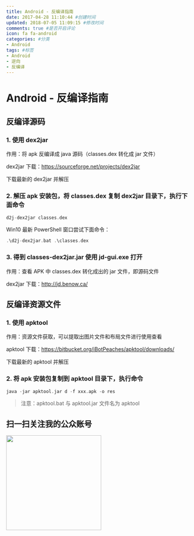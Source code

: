 ```yaml
---
title: Android - 反编译指南
date: 2017-04-28 11:10:44 #创建时间
updated: 2018-07-05 11:09:15 #修改时间
comments: true #是否开启评论
icon: fa fa-android
categories: #分类
- Android
tags: #标签
- Android
- 逆向
- 反编译
---
```

# Android - 反编译指南 #


## 反编译源码 ##
### 1. 使用 dex2jar ###

作用：将 apk 反编译成 java 源码（classes.dex 转化成 jar 文件）

dex2jar 下载：https://sourceforge.net/projects/dex2jar

下载最新的 dex2jar 并解压

### 2. 解压 apk 安装包，将 classes.dex 复制 dex2jar 目录下，执行下面命令 ###

```C
d2j-dex2jar classes.dex
```
Win10 最新 PowerShell 窗口尝试下面命令：

```C
.\d2j-dex2jar.bat .\classes.dex
```

### 3. 得到 classes-dex2jar.jar 使用 jd-gui.exe 打开 ###

作用：查看 APK 中 classes.dex 转化成出的 jar 文件，即源码文件

dex2jar 下载：http://jd.benow.ca/



## 反编译资源文件 ##
### 1. 使用 apktool ###
作用：资源文件获取，可以提取出图片文件和布局文件进行使用查看

apktool 下载：https://bitbucket.org/iBotPeaches/apktool/downloads/

下载最新的 apktool 并解压
### 2. 将 apk 安装包复制到 apktool 目录下，执行命令 ###

```C
java -jar apktool.jar d -f xxx.apk -o res
```

> 注意：apktool.bat 与 apktool.jar 文件名为 apktool

## 扫一扫关注我的公众账号

<img src="https://github.com/jeanboydev/Android-ReadTheFuckingSourceCode/blob/master/resources/images/wechat/qrcode_for_gh_26eef6f9e7c1_258.jpg?raw=true" width=256 height=256 />